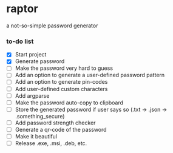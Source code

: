 # raptor
a not-so-simple password generator


### to-do list

- [x] Start project
- [x] Generate password
- [ ] Make the password very hard to guess
- [ ] Add an option to generate a user-defined password pattern
- [ ] Add an option to generate pin-codes
- [ ] Add user-defined custom characters
- [ ] Add argparse
- [ ] Make the password auto-copy to clipboard
- [ ] Store the generated password if user says so (.txt -> .json -> .something_secure)
- [ ] Add password strength checker
- [ ] Generate a qr-code of the password
- [ ] Make it beautiful
- [ ] Release .exe, .msi, .deb, etc.